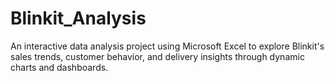 # Blinkit_Analysis
An interactive data analysis project using Microsoft Excel to explore Blinkit's sales trends, customer behavior, and delivery insights through dynamic charts and dashboards.
